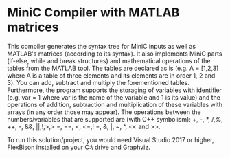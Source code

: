 # MiniC Compiler with MATLAB matrices
This compiler generates the syntax tree for MiniC inputs as well as MATLAB's matrices (according to its syntax).
It also implements MiniC parts (if-else, while and break structures) and
mathematical operations of the tables from the MATLAB tool. The tables are declared as is (e.g.
A = [1,2,3] where A is a table of three elements and its elements
are in order 1, 2 and 3). You can add, subtract and multiply the forementioned tables.
Furthermore, the program supports the storaging of variables with identifier (e.g. var = 1
where var is the name of the variable and 1 is its value) 
and the operations of addition, subtraction and multiplication
of these variables with arrays (in any order those may appear). 
The operations between the numbers/variables that are supported are (with C++ symbolism):
+, -, *, /,%, ++, -, &&, ||,!,>,> =, ==, <, <=,! =, &, |, ~, ^, << and >>.

To run this solution/project, you would need Visual Studio 2017 or higher, FlexBison installed on your C:\ drive and Graphviz.
